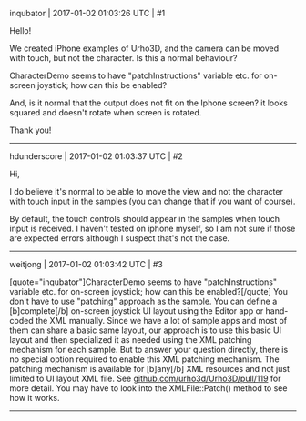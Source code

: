inqubator | 2017-01-02 01:03:26 UTC | #1

Hello!

We created iPhone examples of Urho3D, and the camera can be moved with touch, but not the character. Is this a normal behaviour?

CharacterDemo seems to have "patchInstructions" variable etc. for on-screen joystick; how can this be enabled?

And, is it normal that the output does not fit on the Iphone screen? it looks squared and doesn't rotate when screen is rotated.

Thank you!

-------------------------

hdunderscore | 2017-01-02 01:03:37 UTC | #2

Hi,

I do believe it's normal to be able to move the view and not the character with touch input in the samples (you can change that if you want of course).

By default, the touch controls should appear in the samples when touch input is received. I haven't tested on iphone myself, so I am not sure if those are expected errors although I suspect that's not the case.

-------------------------

weitjong | 2017-01-02 01:03:42 UTC | #3

[quote="inqubator"]CharacterDemo seems to have "patchInstructions" variable etc. for on-screen joystick; how can this be enabled?[/quote]
You don't have to use "patching" approach as the sample. You can define a [b]complete[/b] on-screen joystick UI layout using the Editor app or hand-coded the XML manually. Since we have a lot of sample apps and most of them can share a basic same layout, our approach is to use this basic UI layout and then specialized it as needed using the XML patching mechanism for each sample. But to answer your question directly, there is no special option required to enable this XML patching mechanism. The patching mechanism is available for [b]any[/b] XML resources and not just limited to UI layout XML file. See [github.com/urho3d/Urho3D/pull/119](https://github.com/urho3d/Urho3D/pull/119) for more detail. You may have to look into the XMLFile::Patch() method to see how it works.

-------------------------

